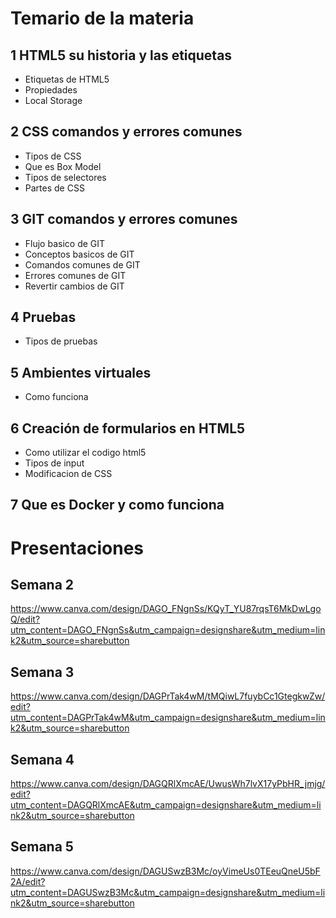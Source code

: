 # Temario de la materia
## 1 HTML5 su historia y las etiquetas
- Etiquetas de HTML5
- Propiedades
- Local Storage

## 2 CSS comandos y errores comunes
- Tipos de CSS
- Que es Box Model
- Tipos de selectores
- Partes de CSS

## 3 GIT comandos y errores comunes
- Flujo basico de GIT
- Conceptos basicos de GIT
- Comandos comunes de GIT
- Errores comunes de GIT
- Revertir cambios de GIT

## 4 Pruebas
- Tipos de pruebas

## 5 Ambientes virtuales
- Como funciona

## 6 Creación de formularios en HTML5
- Como utilizar el codigo html5 
- Tipos de input
- Modificacion de CSS

## 7 Que es Docker y como funciona

# Presentaciones
## Semana 2
https://www.canva.com/design/DAGO_FNgnSs/KQyT_YU87rqsT6MkDwLgoQ/edit?utm_content=DAGO_FNgnSs&utm_campaign=designshare&utm_medium=link2&utm_source=sharebutton

## Semana 3
https://www.canva.com/design/DAGPrTak4wM/tMQiwL7fuybCc1GtegkwZw/edit?utm_content=DAGPrTak4wM&utm_campaign=designshare&utm_medium=link2&utm_source=sharebutton

## Semana 4
https://www.canva.com/design/DAGQRlXmcAE/UwusWh7lvX17yPbHR_jmjg/edit?utm_content=DAGQRlXmcAE&utm_campaign=designshare&utm_medium=link2&utm_source=sharebutton

## Semana 5
https://www.canva.com/design/DAGUSwzB3Mc/oyVimeUs0TEeuQneU5bF2A/edit?utm_content=DAGUSwzB3Mc&utm_campaign=designshare&utm_medium=link2&utm_source=sharebutton